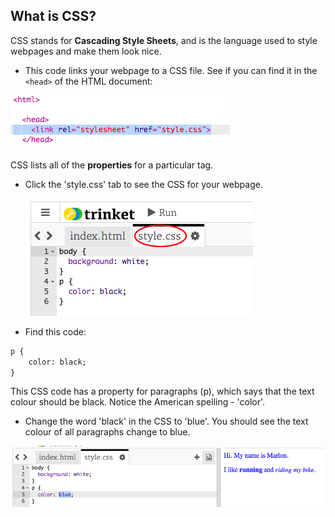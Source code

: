 ## What is CSS?

CSS stands for **Cascading Style Sheets**, and is the language used to style webpages and make them look nice.

+ This code links your webpage to a CSS file. See if you can find it in the `<head>` of the HTML document:

![screenshot](images/birthday-css-link.png)

CSS lists all of the **properties** for a particular tag.

+ Click the 'style.css' tab to see the CSS for your webpage.

	![screenshot](images/birthday-css-tab.png)

+ Find this code:

```html
p {
	color: black;
}
```

This CSS code has a property for paragraphs (p), which says that the text colour should be black. Notice the American spelling - 'color'.

+ Change the word 'black' in the CSS to 'blue'. You should see the text colour of all paragraphs change to blue.

![screenshot](images/birthday-edit-css.png)
